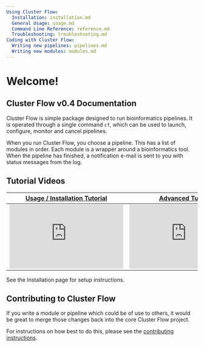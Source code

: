 ```yaml
---
Using Cluster Flow:
  Installation: installation.md
  General Usage: usage.md
  Command Line Reference: reference.md
  Troubleshooting: troubleshooting.md
Coding with Cluster Flow:
  Writing new pipelines: pipelines.md
  Writing new modules: modules.md
---
```


# Welcome!
## Cluster Flow v0.4 Documentation

Cluster Flow is simple package
designed to run bioinformatics pipelines. It is operated through a single command
`cf`, which can be used to launch, configure, monitor and cancel pipelines.

When you run Cluster Flow, you choose a pipeline. This has a list of modules
in order. Each module is a wrapper around a bioinformatics tool.
When the pipeline has finished, a notification e-mail is sent to you with
status messages from the log.

## Tutorial Videos

[Usage / Installation Tutorial](http://youtu.be/b2g_zQiz9ys) | [Advanced Tutorial](http://youtu.be/aBHOcsA2M6w)
-------------------------------------------------------------|-------------------------------------------------------
<iframe width="300" height="169" src="https://www.youtube.com/embed/b2g_zQiz9ys?rel=0&amp;showinfo=0" frameborder="0" allowfullscreen></iframe> | <iframe width="300" height="169" src="https://www.youtube.com/embed/aBHOcsA2M6w?rel=0&amp;showinfo=0" frameborder="0" allowfullscreen></iframe>

See the Installation page for setup instructions.

## Contributing to Cluster Flow
If you write a module or pipeline which could be of use to others, it would be
great to merge those changes back into the core Cluster Flow project.

For instructions on how best to do this, please see the
[contributing instructions](https://github.com/ewels/clusterflow/blob/master/CONTRIBUTING.md).

